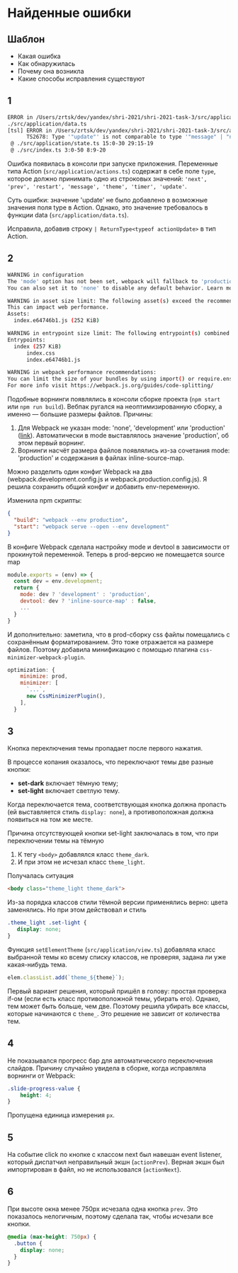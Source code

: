 # Найденные ошибки

## Шаблон
* Какая ошибка
* Как обнаружилась
* Почему она возникла
* Какие способы исправления существуют

## 1
```bash
ERROR in /Users/zrtsk/dev/yandex/shri-2021/shri-2021-task-3/src/application/data.ts
./src/application/data.ts
[tsl] ERROR in /Users/zrtsk/dev/yandex/shri-2021/shri-2021-task-3/src/application/data.ts(46,14)
      TS2678: Type '"update"' is not comparable to type '"message" | "next" | "prev" | "restart" | "theme" | "timer"'.
 @ ./src/application/state.ts 15:0-30 29:15-19
 @ ./src/index.ts 3:0-50 8:9-20
```

Ошибка появилась в консоли при запуске приложения.
Переменные типа Action (`src/application/actions.ts`) содержат в себе поле `type`, которое должно принимать одно из строковых значений:
`'next', 'prev', 'restart', 'message', 'theme', 'timer', 'update'`.

Суть ошибки: значение 'update' не было добавлено в возможные значения поля type в Action.
Однако, это значение требовалось в функции data (`src/application/data.ts`).

Исправила, добавив строку `| ReturnType<typeof actionUpdate>` в тип Action.

## 2
```bash
WARNING in configuration
The 'mode' option has not been set, webpack will fallback to 'production' for this value. Set 'mode' option to 'development' or 'production' to enable defaults for each environment.
You can also set it to 'none' to disable any default behavior. Learn more: https://webpack.js.org/configuration/mode/

WARNING in asset size limit: The following asset(s) exceed the recommended size limit (244 KiB).
This can impact web performance.
Assets:
  index.e64746b1.js (252 KiB)

WARNING in entrypoint size limit: The following entrypoint(s) combined asset size exceeds the recommended limit (244 KiB). This can impact web performance.
Entrypoints:
  index (257 KiB)
      index.css
      index.e64746b1.js

WARNING in webpack performance recommendations:
You can limit the size of your bundles by using import() or require.ensure to lazy load some parts of your application.
For more info visit https://webpack.js.org/guides/code-splitting/
```

Подобные ворнинги появлялись в консоли сборке проекта (`npm start` или `npm run build`).
Вебпак ругался на неоптимизированную сборку, а именно — большие размеры файлов.
Причины:
1. Для Webpack не указан mode: 'none', 'development' или 'production' ([link](https://webpack.js.org/configuration/mode/)).
   Автоматически в mode выставлялось значение 'production', об этом первый ворнинг.
2. Ворнинги насчёт размера файлов появлялись из-за сочетания mode: 'production' и содержания в файлах inline-source-map.

Можно разделить один конфиг Webpack на два (webpack.development.config.js и webpack.production.config.js).
Я решила сохранить общий конфиг и добавить env-переменную.

Изменила npm скрипты:
```json
{
  "build": "webpack --env production",
  "start": "webpack serve --open --env development"
}
```
В конфиге Webpack сделала настройку mode и devtool в зависимости от прокинутой переменной.
Теперь в prod-версию не помещается source map
```js
module.exports = (env) => {
  const dev = env.development;
  return {
    mode: dev ? 'development' : 'production',
    devtool: dev ? 'inline-source-map' : false,
    ...
  }
}
```

И дополнительно: заметила, что в prod-сборку css файлы помещались с сохранённым форматированием. Это тоже отражается на размере файлов.
Поэтому добавила минификацию с помощью плагина `css-minimizer-webpack-plugin`.
```js
optimization: {
    minimize: prod,
    minimizer: [
      `...`,
      new CssMinimizerPlugin(),
    ],
  }
```

## 3
Кнопка переключения темы пропадает после первого нажатия.

В процессе копания оказалось, что переключают темы две разные кнопки:
- **set-dark** включает тёмную тему;
- **set-light** включает светлую тему.

Когда переключается тема, соответствующая кнопка должна пропасть (ей выставляется стиль `display: none`), а противоположная должна появиться на том же месте.

Причина отсутствующей кнопки set-light заключалась в том, что при переключении темы на тёмную
1. К тегу `<body>` добавлялся класс `theme_dark`.
2. И при этом не исчезал класс `theme_light`.

Получалась ситуация
```html
<body class="theme_light theme_dark">
```
Из-за порядка классов стили тёмной версии применялись верно: цвета заменялись.
Но при этом действовал и стиль
```css
.theme_light .set-light {
   display: none;
}
```

Функция `setElementTheme` (`src/application/view.ts`) добавляла класс выбранной темы ко всему списку классов, не проверяя, задана ли уже какая-нибудь тема.
```js
elem.classList.add(`theme_${theme}`);
```
Первый вариант решения, который пришёл в голову: простая проверка if-ом (если есть класс противоположной темы, убирать его).
Однако, тем может быть больше, чем две. Поэтому решила убирать все классы, которые начинаются с `theme_`.
Это решение не зависит от количества тем.

## 4
Не показывался прогресс бар для автоматического переключения слайдов.
Причину случайно увидела в сборке, когда исправляла ворнинги от Webpack:
```css
.slide-progress-value {
    height: 4;
}
```
Пропущена единица измерения `px`.

## 5
На событие click по кнопке с классом next был навешан event listener, который диспатчил неправильный экшн (`actionPrev`).
Верная экшн был импортирован в файл, но не использовался (`actionNext`).

## 6
При высоте окна менее 750px исчезала одна кнопка `prev`.
Это показалось нелогичным, поэтому сделала так, чтобы исчезали все кнопки.
```css
@media (max-height: 750px) {
  .button {
    display: none;
  }
}
```
